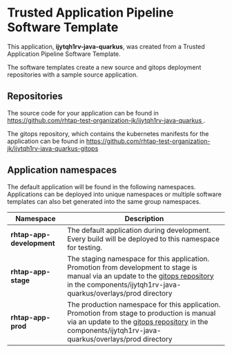 # Trusted Application Pipeline Software Template

This application, **ijytqh1rv-java-quarkus**, was created from a Trusted Application Pipeline Software Template.

The software templates create a new source and gitops deployment repositories with a sample source application. 

## Repositories

The source code for your application can be found in [https://github.com/rhtap-test-organization-jk/ijytqh1rv-java-quarkus ](https://github.com/rhtap-test-organization-jk/ijytqh1rv-java-quarkus ).
 
The gitops repository, which contains the kubernetes manifests for the application can be found in 
[https://github.com/rhtap-test-organization-jk/ijytqh1rv-java-quarkus-gitops ](https://github.com/rhtap-test-organization-jk/ijytqh1rv-java-quarkus-gitops ) 

## Application namespaces 

The default application will be found in the following namespaces. Applications can be deployed into unique namespaces or multiple software templates can also bet generated into the same group namespaces.  

|  Namespace   |  Description   |  
| -------- | -------- |   
| **rhtap-app-development** | The default application during development. Every build will be deployed to this namespace for testing. | 
| **rhtap-app-stage** | The staging namespace for this application. Promotion from development to stage is manual via an update to the [gitops repository](https://github.com/rhtap-test-organization-jk/ijytqh1rv-java-quarkus-gitops ) in the components/ijytqh1rv-java-quarkus/overlays/prod directory |  
| **rhtap-app-prod** | The production namespace for this application. Promotion from stage to production is manual via an update to the [gitops repository](https://github.com/rhtap-test-organization-jk/ijytqh1rv-java-quarkus-gitops ) in the components/ijytqh1rv-java-quarkus/overlays/prod directory | 
